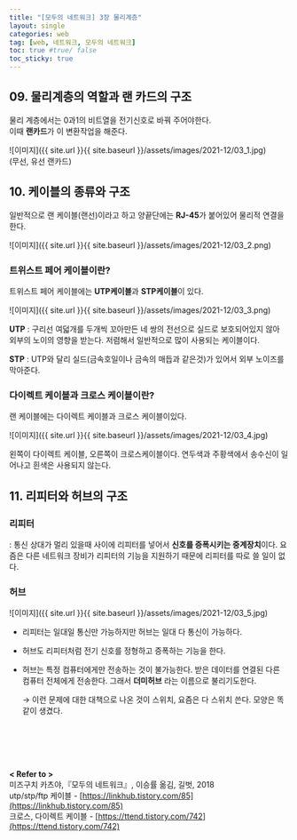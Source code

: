```yaml
---
title: "[모두의 네트워크] 3장 물리계층"
layout: single
categories: web
tag: [web, 네트워크, 모두의 네트워크]
toc: true #true/ false
toc_sticky: true
---
```



## 09. 물리계층의 역할과 랜 카드의 구조

물리 계층에서는 0과1의 비트열을 전기신호로 바꿔 주어야한다. <br />
이때 **랜카드**가 이 변환작업을 해준다.

![이미지]({{ site.url }}{{ site.baseurl }}/assets/images/2021-12/03_1.jpg) <br/>
(무선, 유선 랜카드)

## 10. 케이블의 종류와 구조

일반적으로 랜 케이블(랜선)이라고 하고 양끝단에는 **RJ-45**가 붙어있어 물리적 연결을 한다.

![이미지]({{ site.url }}{{ site.baseurl }}/assets/images/2021-12/03_2.png)

### 트위스트 페어 케이블이란?

트위스트 페어 케이블에는 **UTP케이블**과 **STP케이블**이 있다.

![이미지]({{ site.url }}{{ site.baseurl }}/assets/images/2021-12/03_3.png)

**UTP** : 구리선 여덟개를 두개씩 꼬아만든 네 쌍의 전선으로 실드로 보호되어있지 않아 외부의 노이의 영향을 받는다. 저렴해서 일반적으로 많이 사용되는 케이블이다.

**STP** :  UTP와 달리 실드(금속호일이나 금속의 매듭과 같은것)가 있어서 외부 노이즈를 막아준다.

### 다이렉트 케이블과 크로스 케이블이란?

랜 케이블에는 다이렉트 케이블과 크로스 케이블이있다.

![이미지]({{ site.url }}{{ site.baseurl }}/assets/images/2021-12/03_4.jpg)

왼쪽이 다이렉트 케이블, 오른쪽이 크로스케이블이다.
연두색과 주황색에서 송수신이 일어나고 흰색은 사용되지 않는다.

## 11. 리피터와 허브의 구조

### 리피터

: 통신 상대가 멀리 있을때 사이에 리피터를 넣어서 **신호를 증폭시키는 중계장치**이다.
요즘은 다른 네트워크 장비가 리피터의 기능을 지원하기 때문에 리피터를 따로 쓸 일이 없다.

### 허브

![이미지]({{ site.url }}{{ site.baseurl }}/assets/images/2021-12/03_5.jpg)

- 리피터는 일대일 통신만 가능하지만 허브는 일대 다 통신이 가능하다.
- 허브도 리피터처럼 전기 신호를 정형하고 증폭하는 기능을 한다.
- 허브는 특정 컴퓨터에게만 전송하는 것이 불가능한다. 받은 데이터를 연결된 다른 컴퓨터 전체에게 전송한다. 그래서 **더미허브** 라는 이름으로 불리기도한다.
    
    → 이런 문제에 대한 대책으로 나온 것이 스위치, 요즘은 다 스위치 쓴다. 모양은 똑같이 생겼다.

    

<br /><br /><br /><br />

**< Refer to >**<br />
미즈구치 카츠야,『모두의 네트워크』, 이승률 옮김, 길벗, 2018<br />
utp/stp/ftp 케이블 - [https://linkhub.tistory.com/85](https://linkhub.tistory.com/85) <br/>
크로스, 다이렉트 케이블 - [https://ttend.tistory.com/742](https://ttend.tistory.com/742)